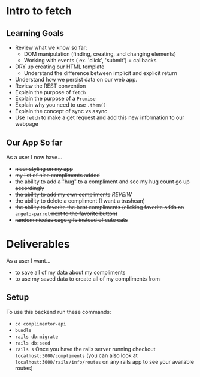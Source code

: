 # Intro to fetch

## Learning Goals
* Review what we know so far:
  * DOM manipulation (finding, creating, and changing elements)
  * Working with events ( ex. 'click', 'submit') + callbacks
* DRY up creating our HTML template
  * Understand the difference between implicit and explicit return
* Understand how we persist data on our web app.
* Review the REST convention
* Explain the purpose of `fetch`
* Explain the purpose of a `Promise`
* Explain why you need to use `.then()`
* Explain the concept of sync vs async
* Use `fetch` to make a get request and add this new information to our webpage


## Our App So far
As a user I now have...
* ~~nicer styling on my app~~
* ~~my list of nice compliments added~~
* ~~the ability to add a "hug" to a compliment and see my hug count go up accordingly~~
* ~~the ability to add my own compliments~~
*REVEIW*
* ~~the ability to delete a compliment (I want a trashcan)~~
* ~~the ability to favorite the best compliments (clicking favorite adds an `angelo-parrot` next to the favorite button)~~
* ~~random nicolas cage gifs instead of cute cats~~

# Deliverables
As a user I want...
* to save all of my data about my compliments
* to use my saved data to create all of my compliments from


## Setup
To use this backend run these commands:
* `cd complimentor-api`
* `bundle`
* `rails db:migrate`
* `rails db:seed`
* `rails s`
Once you have the rails server running checkout `localhost:3000/compliments` (you can also look at `localhost:3000/rails/info/routes` on any rails app to see your available routes)
